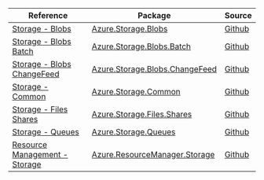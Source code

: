 | Reference | Package | Source |
|---|---|---|
|[Storage - Blobs](storage.blobs-readme.md)|[Azure.Storage.Blobs](https://www.nuget.org/packages/Azure.Storage.Blobs)|[Github](https://github.com/Azure/azure-sdk-for-net/blob/main/sdk/storage/Azure.Storage.Blobs)|
|[Storage - Blobs Batch](storage.blobs.batch-readme.md)|[Azure.Storage.Blobs.Batch](https://www.nuget.org/packages/Azure.Storage.Blobs.Batch)|[Github](https://github.com/Azure/azure-sdk-for-net/blob/main/sdk/storage/Azure.Storage.Blobs.Batch)|
|[Storage - Blobs ChangeFeed](storage.blobs.changefeed-readme.md)|[Azure.Storage.Blobs.ChangeFeed](https://www.nuget.org/packages/Azure.Storage.Blobs.ChangeFeed)|[Github](https://github.com/Azure/azure-sdk-for-net/blob/main/sdk/storage/Azure.Storage.Blobs.ChangeFeed)|
|[Storage - Common](storage.common-readme.md)|[Azure.Storage.Common](https://www.nuget.org/packages/Azure.Storage.Common)|[Github](https://github.com/Azure/azure-sdk-for-net/blob/main/sdk/storage/Azure.Storage.Common)|
|[Storage - Files Shares](storage.files.shares-readme.md)|[Azure.Storage.Files.Shares](https://www.nuget.org/packages/Azure.Storage.Files.Shares)|[Github](https://github.com/Azure/azure-sdk-for-net/blob/main/sdk/storage/Azure.Storage.Files.Shares)|
|[Storage - Queues](storage.queues-readme.md)|[Azure.Storage.Queues](https://www.nuget.org/packages/Azure.Storage.Queues)|[Github](https://github.com/Azure/azure-sdk-for-net/blob/main/sdk/storage/Azure.Storage.Queues)|
|[Resource Management - Storage](resourcemanager.storage-readme.md)|[Azure.ResourceManager.Storage](https://www.nuget.org/packages/Azure.ResourceManager.Storage)|[Github](https://github.com/Azure/azure-sdk-for-net/blob/main/sdk/storage/Azure.ResourceManager.Storage)|

